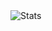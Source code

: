 <img src="https://github-readme-stats.vercel.app/api/top-langs/?username=drewxs&layout=compact&langs_count=10&theme=gotham" alt="Stats" align="center" />
